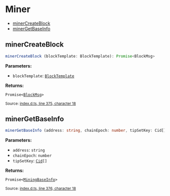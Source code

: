 <!-- Code generated by github.com/filecoin-shipyard/js-lotus-client/docgen. DO NOT EDIT. -->
# Miner



* [minerCreateBlock](miner.md#minercreateblock)
* [minerGetBaseInfo](miner.md#minergetbaseinfo)

## minerCreateBlock

```ts
minerCreateBlock (blockTemplate: BlockTemplate): Promise<BlockMsg>
```

**Parameters:**

* `blockTemplate`: [`BlockTemplate`](../types.md#blocktemplate)

**Returns:**

<code>Promise&lt;<a href="../types.md#blockmsg">BlockMsg</a>&gt;</code>

<small>Source: [index.d.ts, line 375, character 18](https://github.com/filecoin-shipyard/js-lotus-client-rpc/blob/master/index.d.ts#L375)</small>

## minerGetBaseInfo

```ts
minerGetBaseInfo (address: string, chainEpoch: number, tipSetKey: Cid[]): Promise<MiningBaseInfo>
```

**Parameters:**

* `address`: <code>string</code>
* `chainEpoch`: <code>number</code>
* `tipSetKey`: <code><a href="../types.md#cid">Cid</a>[]</code>

**Returns:**

<code>Promise&lt;<a href="../types.md#miningbaseinfo">MiningBaseInfo</a>&gt;</code>

<small>Source: [index.d.ts, line 376, character 18](https://github.com/filecoin-shipyard/js-lotus-client-rpc/blob/master/index.d.ts#L376)</small>

